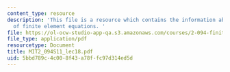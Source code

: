 ```yaml
---
content_type: resource
description: 'This file is a resource which contains the information about solution
  of finite element equations. '
file: https://ol-ocw-studio-app-qa.s3.amazonaws.com/courses/2-094-finite-element-analysis-of-solids-and-fluids-ii-spring-2011/5bbd789c4c008f43a78ffc97d314ed5d_MIT2_094S11_lec18.pdf
file_type: application/pdf
resourcetype: Document
title: MIT2_094S11_lec18.pdf
uid: 5bbd789c-4c00-8f43-a78f-fc97d314ed5d
---
```

